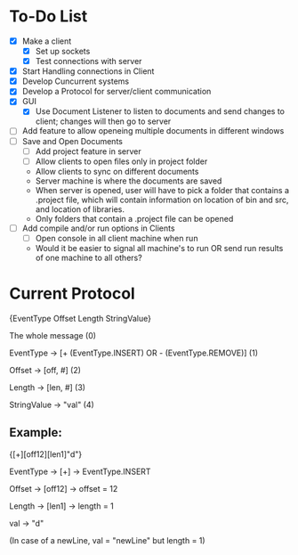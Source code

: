 # To-Do List
- [x] Make a client
  * [x] Set up sockets
  * [x] Test connections with server
- [x] Start Handling connections in Client
- [x] Develop Cuncurrent systems 
- [x] Develop a Protocol for server/client communication
- [x] GUI
  * [x] Use Document Listener to listen to documents and send changes to client; changes will then go to server
- [ ] Add feature to allow openeing multiple documents in different windows
- [ ] Save and Open Documents
  * [ ] Add project feature in server
  * [ ] Allow clients to open files only in project folder
  * Allow clients to sync on different documents
  * Server machine is where the documents are saved
  * When server is opened, user will have to pick a folder that contains a .project file, which will contain information on location of bin and src, and location of libraries.
  * Only folders that contain a .project file can be opened
- [ ] Add compile and/or run options in Clients
  * [ ] Open console in all client machine when run
  * Would it be easier to signal all machine's to run OR send run results of one machine to all others?

# Current Protocol
{EventType Offset Length StringValue}

The whole message (0)

EventType -> [+ (EventType.INSERT) OR - (EventType.REMOVE)] (1)

Offset -> [off, #] (2)

Length -> [len, #] (3)

StringValue -> "val" (4)
## Example:
{[+][off12][len1]"d"}

EventType -> [+] -> EventType.INSERT

Offset -> [off12] -> offset = 12

Length -> [len1] -> length = 1

val -> "d"

(In case of a newLine, val = "newLine" but length = 1)

